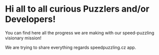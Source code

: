 # Hi all to all curious Puzzlers and/or Developers!

You can find here all the progress we are making with our speed-puzzling visionary mission!

We are trying to share everything regards speedpuzzling.cz app.
